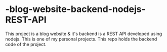 # -blog-website-backend-nodejs-REST-API
This project is a blog website &amp; it's backend is a REST API developed using nodejs. This is one of my personal projects. This repo holds the backend code of the project.

